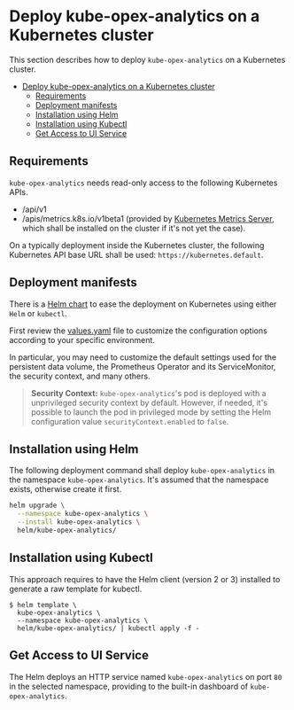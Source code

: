 # Deploy kube-opex-analytics on a Kubernetes cluster
This section describes how to deploy `kube-opex-analytics` on a Kubernetes cluster.

- [Deploy kube-opex-analytics on a Kubernetes cluster](#deploy-kube-opex-analytics-on-a-kubernetes-cluster)
  - [Requirements](#requirements)
  - [Deployment manifests](#deployment-manifests)
  - [Installation using Helm](#installation-using-helm)
  - [Installation using Kubectl](#installation-using-kubectl)
  - [Get Access to UI Service](#get-access-to-ui-service)

## Requirements
`kube-opex-analytics` needs read-only access to the following Kubernetes APIs.

* /api/v1
* /apis/metrics.k8s.io/v1beta1 (provided by [Kubernetes Metrics Server](https://github.com/kubernetes-sigs/metrics-server), which shall be installed on the cluster if it's not yet the case).

On a typically deployment inside the Kubernetes cluster, the following Kubernetes API base URL shall be used: `https://kubernetes.default`.

## Deployment manifests
There is a [Helm chart](./helm/) to ease the deployment on Kubernetes using either `Helm` or `kubectl`.

First review the [values.yaml](./helm/kube-opex-analytics/values.yaml) file to customize the configuration options according to your specific environment. 

In particular, you may need to customize the default settings used for the persistent data volume, the Prometheus Operator and its ServiceMonitor, the security context, and many others.

> **Security Context:**
> `kube-opex-analytics`'s pod is deployed with a unprivileged security context by default. However, if needed, it's possible to launch the pod in privileged mode by setting the Helm configuration value `securityContext.enabled` to `false`.

## Installation using Helm
The following deployment command shall deploy `kube-opex-analytics` in the namespace `kube-opex-analytics`. It's assumed that the namespace exists, otherwise create it first.

```bash
helm upgrade \
  --namespace kube-opex-analytics \
  --install kube-opex-analytics \
  helm/kube-opex-analytics/
```

## Installation using Kubectl
This approach requires to have the Helm client (version 2 or 3) installed to generate a raw template for kubectl.

```
$ helm template \
  kube-opex-analytics \
  --namespace kube-opex-analytics \
  helm/kube-opex-analytics/ | kubectl apply -f -
```

## Get Access to UI Service
The Helm deploys an HTTP service named `kube-opex-analytics` on port `80` in the selected namespace, providing to the built-in dashboard of `kube-opex-analytics`.